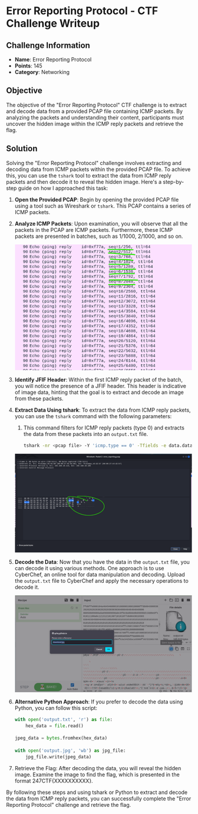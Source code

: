 # Error Reporting Protocol - CTF Challenge Writeup

## Challenge Information
- **Name**: Error Reporting Protocol
- **Points**: 145
- **Category**: Networking

## Objective
The objective of the "Error Reporting Protocol" CTF challenge is to extract and decode data from a provided PCAP file containing ICMP packets. By analyzing the packets and understanding their content, participants must uncover the hidden image within the ICMP reply packets and retrieve the flag.

## Solution
Solving the "Error Reporting Protocol" challenge involves extracting and decoding data from ICMP packets within the provided PCAP file. To achieve this, you can use the `tshark` tool to extract the data from ICMP reply packets and then decode it to reveal the hidden image. Here's a step-by-step guide on how I approached this task:

1. **Open the Provided PCAP**: Begin by opening the provided PCAP file using a tool such as Wireshark or `tshark`. This PCAP contains a series of ICMP packets.

2. **Analyze ICMP Packets**: Upon examination, you will observe that all the packets in the PCAP are ICMP packets. Furthermore, these ICMP packets are presented in batches, such as 1/1000, 2/1000, and so on.


    ![ICMP Packets](<ICMP packets.png>)

1. **Identify JFIF Header**: Within the first ICMP reply packet of the batch, you will notice the presence of a JFIF header. This header is indicative of image data, hinting that the goal is to extract and decode an image from these packets.

2. **Extract Data Using tshark**: To extract the data from ICMP reply packets, you can use the `tshark` command with the following parameters:
   1. This command filters for ICMP reply packets (type 0) and extracts the data from these packets into an `output.txt` file.
        ```bash
        tshark -nr <pcap file> -Y 'icmp.type == 0' -Tfields -e data.data > output.txt
        ```


    ![JFIF Header](<JFIF header.png>)

3. **Decode the Data**: Now that you have the data in the `output.txt` file, you can decode it using various methods. One approach is to use CyberChef, an online tool for data manipulation and decoding. Upload the `output.txt` file to CyberChef and apply the necessary operations to decode it.


    ![CyberChef Decoding](CyberChef.png)

4. **Alternative Python Approach**: If you prefer to decode the data using Python, you can follow this script:
      ```python
      with open('output.txt', 'r') as file:
          hex_data = file.read()

      jpeg_data = bytes.fromhex(hex_data)

      with open('output.jpg', 'wb') as jpg_file:
          jpg_file.write(jpeg_data)
      ```

5. Retrieve the Flag: After decoding the data, you will reveal the hidden image. Examine the image to find the flag, which is presented in the format 247CTF{XXXXXXXXXX}.

By following these steps and using tshark or Python to extract and decode the data from ICMP reply packets, you can successfully complete the "Error Reporting Protocol" challenge and retrieve the flag.